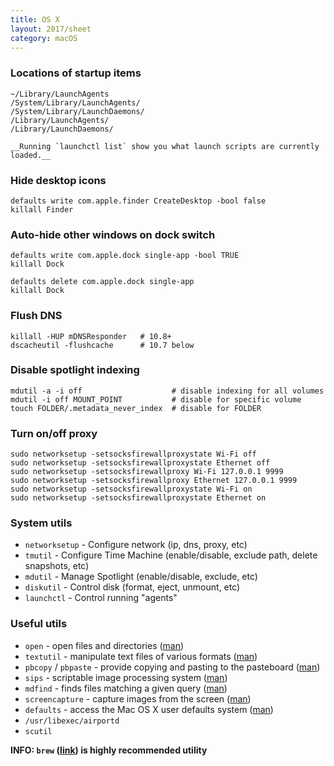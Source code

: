 ```yaml
---
title: OS X
layout: 2017/sheet
category: macOS
---
```


### Locations of startup items

    ~/Library/LaunchAgents
    /System/Library/LaunchAgents/
    /System/Library/LaunchDaemons/
    /Library/LaunchAgents/
    /Library/LaunchDaemons/

    __Running `launchctl list` show you what launch scripts are currently loaded.__

### Hide desktop icons

    defaults write com.apple.finder CreateDesktop -bool false
    killall Finder

### Auto-hide other windows on dock switch

    defaults write com.apple.dock single-app -bool TRUE
    killall Dock

    defaults delete com.apple.dock single-app
    killall Dock

### Flush DNS

    killall -HUP mDNSResponder   # 10.8+
    dscacheutil -flushcache      # 10.7 below

### Disable spotlight indexing

    mdutil -a -i off                    # disable indexing for all volumes
    mdutil -i off MOUNT_POINT           # disable for specific volume
    touch FOLDER/.metadata_never_index  # disable for FOLDER


### Turn on/off proxy

    sudo networksetup -setsocksfirewallproxystate Wi-Fi off
    sudo networksetup -setsocksfirewallproxystate Ethernet off
    sudo networksetup -setsocksfirewallproxy Wi-Fi 127.0.0.1 9999
    sudo networksetup -setsocksfirewallproxy Ethernet 127.0.0.1 9999
    sudo networksetup -setsocksfirewallproxystate Wi-Fi on
    sudo networksetup -setsocksfirewallproxystate Ethernet on

### System utils

- `networksetup` - Configure network (ip, dns, proxy, etc)
- `tmutil` - Configure Time Machine (enable/disable, exclude path, delete snapshots, etc)
- `mdutil` - Manage Spotlight (enable/disable, exclude, etc)
- `diskutil` - Control disk (format, eject, unmount, etc)
- `launchctl` - Control running "agents"

### Useful utils

- `open` - open files and directories ([man](https://developer.apple.com/legacy/library/documentation/Darwin/Reference/ManPages/man1/open.1.html))
- `textutil` - manipulate text files of various formats ([man](https://developer.apple.com/legacy/library/documentation/Darwin/Reference/ManPages/man1/textutil.1.html))
- `pbcopy` / `pbpaste` - provide copying and pasting to the pasteboard ([man](https://developer.apple.com/legacy/library/documentation/Darwin/Reference/ManPages/man1/pbcopy.1.html))
- `sips` - scriptable image processing system ([man](https://developer.apple.com/legacy/library/documentation/Darwin/Reference/ManPages/man1/sips.1.html))
- `mdfind` - finds files matching a given query ([man](https://developer.apple.com/legacy/library/documentation/Darwin/Reference/ManPages/man1/mdfind.1.html))
- `screencapture` - capture images from the screen ([man](https://developer.apple.com/legacy/library/documentation/Darwin/Reference/ManPages/man1/screencapture.1.html))
- `defaults` - access the Mac OS X user defaults system ([man](https://developer.apple.com/legacy/library/documentation/Darwin/Reference/ManPages/man1/defaults.1.html))
- `/usr/libexec/airportd`
- `scutil`

**INFO: `brew` ([link](https://brew.sh)) is highly recommended utility**
